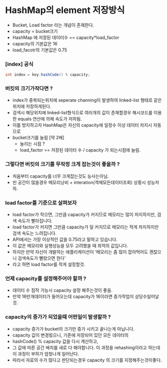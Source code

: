# HashMap의 element 저장방식

- Bucket, Load factor 라는 개념이 존재한다.
- capacity = bucket크기
- HashMap 에 저장된 데이터수 == capacity*load_factor
- capacity의 기본값은 16
- load_facotr의 기본값은 0.75


### [index] 공식

```java
int index = key.hashCode() % capacity;
```

### 버킷의 크기가작다면 ?

- index가 중복되는위치에 seperate channing이 발생하여 linked-list 형태로 같은위치에 저장하게된다.
- 검색시 해당위치에 linked-list형식으로 여러개의 값이 존재할경우 해시코드를 이용한 equals 연산에 의해 속도가 저하됨.
- 이를 방지하고자 HashMap은 자신의 capacity에 일정수 이상 데이터 차지시 자동으로
- bucket크기를 늘림 [약 2배]
  - 늘리는 시점 ?
  - load_factor == 저장된 데이터 수 / capacity  가 되는시점에 늘림.


### 그렇다면 버킷의 크기를 무작정 크게 잡는것이 좋을까 ?
- 처음부터 capacity를 너무 크게잡는것도 능사는아님.
- 빈 공간이 많을경우 메모리낭비 + interation(객체모든데이터조회) 상황시 성능저하.

### load factor를 기준으로 살펴보자
- load factor가 작으면, 그만큼 capacity가 커지므로 메모리는 많이 차지하지만, 검색 속도가 빨라집니다.
- load factor가 커지면 그만큼 capacity가 덜 커지므로 메모리는 적게 차지하지만 검색 속도는 느려집니다.
- API에서는 가장 이상적인 값을 0.75라고 말하고 있습니다.
- 이 값은 메모리와 실행성능을 모두 고려했을 때 최적의 값입니다.
- 하지만 만약 자신이 개발하는 애플리케이션이 ‘메모리는 좀 많이 잡아먹어도 괜찮으니 검색속도가 빨랐으면 한다’
- 라고 하면 load factor를 작게 설정할것.


### 언제 capacity를 설정해주어야 할까 ?
- 데이터 수 짐작 가능시 capacity 설정 해주는것이 좋음.
- 만약 16만개데이터가 들어오는데 capacity가 16이라면 증가작업이 상당수일어날것.


### capacity의 증가가 되었을때 어떤일이 발생할까 ?
- capacity 증가가 bucket의 크기만 증가 시키고 끝나는게 아닙니다.
- capacity 값이 변경됬으니, 기존에 저장되어 있던 모든 데이터의
- hashCode() % capacity 값을 다시 계산하고,
- 그 값에 따른 공간 배치를 새로 다 해야합니다. 이 과정을 rehashing이라고 하는데 이 과정이 부하가 엄청나게 일어난다.
- 따라서 자료의 수가 많다고 판단되는경우 capacity 의 크기를 지정해주는것이좋다.




